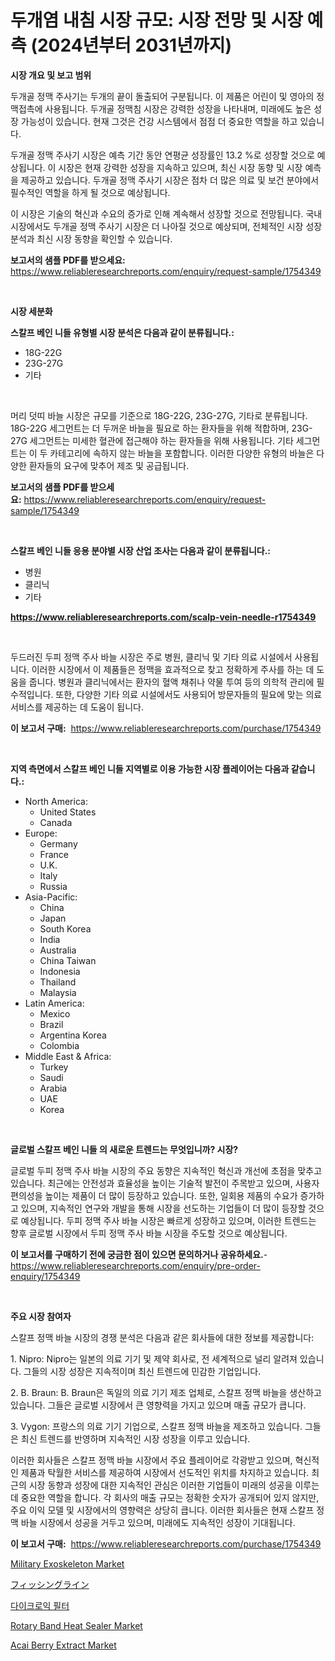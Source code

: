 <p><h1>두개염 내침 시장 규모: 시장 전망 및 시장 예측 (2024년부터 2031년까지)</h1></p><p><strong>시장 개요 및 보고 범위</strong></p>
<p><p>두개골 정맥 주사기는 두개의 끝이 돌출되어 구분됩니다. 이 제품은 어린이 및 영아의 정맥접촉에 사용됩니다. 두개골 정맥침 시장은 강력한 성장을 나타내며, 미래에도 높은 성장 가능성이 있습니다. 현재 그것은 건강 시스템에서 점점 더 중요한 역할을 하고 있습니다. </p><p>두개골 정맥 주사기 시장은 예측 기간 동안 연평균 성장률인 13.2 %로 성장할 것으로 예상됩니다. 이 시장은 현재 강력한 성장을 지속하고 있으며, 최신 시장 동향 및 시장 예측을 제공하고 있습니다. 두개골 정맥 주사기 시장은 점차 더 많은 의료 및 보건 분야에서 필수적인 역할을 하게 될 것으로 예상됩니다. </p><p>이 시장은 기술의 혁신과 수요의 증가로 인해 계속해서 성장할 것으로 전망됩니다. 국내 시장에서도 두개골 정맥 주사기 시장은 더 나아질 것으로 예상되며, 전체적인 시장 성장 분석과 최신 시장 동향을 확인할 수 있습니다.</p></p>
<p><strong>보고서의 샘플 PDF를 받으세요:</strong> <a href="https://www.reliableresearchreports.com/enquiry/request-sample/1754349">https://www.reliableresearchreports.com/enquiry/request-sample/1754349</a></p>
<p>&nbsp;</p>
<p><strong>시장 세분화</strong></p>
<p><strong>스칼프 베인 니들 유형별 시장 분석은 다음과 같이 분류됩니다.:</strong></p>
<p><ul><li>18G-22G</li><li>23G-27G</li><li>기타</li></ul></p>
<p>&nbsp;</p>
<p><p>머리 덧띠 바늘 시장은 규모를 기준으로 18G-22G, 23G-27G, 기타로 분류됩니다. 18G-22G 세그먼트는 더 두꺼운 바늘을 필요로 하는 환자들을 위해 적합하며, 23G-27G 세그먼트는 미세한 혈관에 접근해야 하는 환자들을 위해 사용됩니다. 기타 세그먼트는 이 두 카테고리에 속하지 않는 바늘을 포함합니다. 이러한 다양한 유형의 바늘은 다양한 환자들의 요구에 맞추어 제조 및 공급됩니다.</p></p>
<p><strong>보고서의 샘플 PDF를 받으세요:</strong>&nbsp;<a href="https://www.reliableresearchreports.com/enquiry/request-sample/1754349">https://www.reliableresearchreports.com/enquiry/request-sample/1754349</a></p>
<p>&nbsp;</p>
<p><strong> 스칼프 베인 니들 응용 분야별 시장 산업 조사는 다음과 같이 분류됩니다.:</strong></p>
<p><ul><li>병원</li><li>클리닉</li><li>기타</li></ul></p>
<p><strong><a href="https://www.reliableresearchreports.com/scalp-vein-needle-r1754349">https://www.reliableresearchreports.com/scalp-vein-needle-r1754349</a></strong></p>
<p>&nbsp;</p>
<p><p>두드러진 두피 정맥 주사 바늘 시장은 주로 병원, 클리닉 및 기타 의료 시설에서 사용됩니다. 이러한 시장에서 이 제품들은 정맥을 효과적으로 찾고 정확하게 주사를 하는 데 도움을 줍니다. 병원과 클리닉에서는 환자의 혈액 채취나 약물 투여 등의 의학적 관리에 필수적입니다. 또한, 다양한 기타 의료 시설에서도 사용되어 방문자들의 필요에 맞는 의료 서비스를 제공하는 데 도움이 됩니다.</p></p>
<p><strong>이 보고서 구매:</strong>&nbsp; <a href="https://www.reliableresearchreports.com/purchase/1754349">https://www.reliableresearchreports.com/purchase/1754349</a></p>
<p>&nbsp;</p>
<p><strong>지역 측면에서 스칼프 베인 니들 지역별로 이용 가능한 시장 플레이어는 다음과 같습니다.:</strong></p>
<p><ul>
    <li>
        North America:
        <ul>
            <li>United States</li>
            <li>Canada</li>
        </ul>
    </li>
    <li>
        Europe:
        <ul>
            <li>Germany</li>
            <li>France</li>
            <li>U.K.</li>
            <li>Italy</li>
            <li>Russia</li>
        </ul>
    </li>
    <li>
        Asia-Pacific:
        <ul>
            <li>China</li>
            <li>Japan</li>
            <li>South Korea</li>
            <li>India</li>
            <li>Australia</li>
            <li>China Taiwan</li>
            <li>Indonesia</li>
            <li>Thailand</li>
            <li>Malaysia</li>
        </ul>
    </li>
    <li>
        Latin America:
        <ul>
            <li>Mexico</li>
            <li>Brazil</li>
            <li>Argentina Korea</li>
            <li>Colombia</li>
        </ul>
    </li>
    <li>
        Middle East & Africa:
        <ul>
            <li>Turkey</li>
            <li>Saudi</li>
            <li>Arabia</li>
            <li>UAE</li>
            <li>Korea</li>
        </ul>
    </li>
    </ul></p>
<p>&nbsp;</p>
<p><strong>글로벌 스칼프 베인 니들 의 새로운 트렌드는 무엇입니까? 시장?</strong></p>
<p><p>글로벌 두피 정맥 주사 바늘 시장의 주요 동향은 지속적인 혁신과 개선에 초점을 맞추고 있습니다. 최근에는 안전성과 효율성을 높이는 기술적 발전이 주목받고 있으며, 사용자 편의성을 높이는 제품이 더 많이 등장하고 있습니다. 또한, 일회용 제품의 수요가 증가하고 있으며, 지속적인 연구와 개발을 통해 시장을 선도하는 기업들이 더 많이 등장할 것으로 예상됩니다. 두피 정맥 주사 바늘 시장은 빠르게 성장하고 있으며, 이러한 트렌드는 향후 글로벌 시장에서 두피 정맥 주사 바늘 시장을 주도할 것으로 예상됩니다.</p></p>
<p><strong>이 보고서를 구매하기 전에 궁금한 점이 있으면 문의하거나 공유하세요.</strong>- <a href="https://www.reliableresearchreports.com/enquiry/pre-order-enquiry/1754349">https://www.reliableresearchreports.com/enquiry/pre-order-enquiry/1754349</a></p>
<p>&nbsp;</p>
<p><strong>주요 시장 참여자</strong></p>
<p><p>스칼프 정맥 바늘 시장의 경쟁 분석은 다음과 같은 회사들에 대한 정보를 제공합니다:</p><p>1. Nipro: Nipro는 일본의 의료 기기 및 제약 회사로, 전 세계적으로 널리 알려져 있습니다. 그들의 시장 성장은 지속적이며 최신 트렌드에 민감한 기업입니다. </p><p>2. B. Braun: B. Braun은 독일의 의료 기기 제조 업체로, 스칼프 정맥 바늘을 생산하고 있습니다. 그들은 글로벌 시장에서 큰 영향력을 가지고 있으며 매출 규모가 큽니다.</p><p>3. Vygon: 프랑스의 의료 기기 기업으로, 스칼프 정맥 바늘을 제조하고 있습니다. 그들은 최신 트렌드를 반영하며 지속적인 시장 성장을 이루고 있습니다.</p><p>이러한 회사들은 스칼프 정맥 바늘 시장에서 주요 플레이어로 각광받고 있으며, 혁신적인 제품과 탁월한 서비스를 제공하여 시장에서 선도적인 위치를 차지하고 있습니다. 최근의 시장 동향과 성장에 대한 지속적인 관심은 이러한 기업들이 미래의 성공을 이루는 데 중요한 역할을 합니다. 각 회사의 매출 규모는 정확한 숫자가 공개되어 있지 않지만, 주요 이익 모델 및 시장에서의 영향력은 상당히 큽니다. 이러한 회사들은 현재 스칼프 정맥 바늘 시장에서 성공을 거두고 있으며, 미래에도 지속적인 성장이 기대됩니다.</p></p>
<p><strong>이 보고서 구매:</strong>&nbsp;&nbsp;<a href="https://www.reliableresearchreports.com/purchase/1754349">https://www.reliableresearchreports.com/purchase/1754349</a></p>
<p><p><a href="https://github.com/guneycigdem35/Market-Research-Report-List-2/blob/main/military-exoskeleton-market.md">Military Exoskeleton Market</a></p><p><a href="https://medium.com/@amberchain86/%E9%87%A3%E3%82%8A%E7%B3%B8%E5%B8%82%E5%A0%B4%E3%83%AC%E3%83%9D%E3%83%BC%E3%83%88%E3%81%AF-%E3%81%93%E3%81%AE%E5%B8%82%E5%A0%B4%E3%81%AE%E6%9C%80%E6%96%B0%E3%81%AE%E3%83%88%E3%83%AC%E3%83%B3%E3%83%89%E3%81%A8%E6%88%90%E9%95%B7%E6%A9%9F%E4%BC%9A%E3%82%92%E6%98%8E%E3%82%89%E3%81%8B%E3%81%AB%E3%81%97%E3%81%A6%E3%81%84%E3%81%BE%E3%81%99-92ccf414d876">フィッシングライン</a></p><p><a href="https://medium.com/@mehereenadusoye/%EC%9D%B4%EC%83%89%EC%84%B1-%ED%95%84%ED%84%B0-%EC%8B%9C%EC%9E%A5-%EC%A1%B0%EC%82%AC-%EB%B3%B4%EA%B3%A0%EC%84%9C-2024%EB%85%84%EB%B6%80%ED%84%B0-2031%EB%85%84%EA%B9%8C%EC%A7%80%EC%9D%98-%EC%97%AD%EC%82%AC-%EB%B0%8F-%EC%98%88%EC%B8%A1-aca28cc3cdef">다이크로익 필터</a></p><p><a href="https://github.com/biheemgalvinlouises6hokrh3h/Market-Research-Report-List-2/blob/main/rotary-band-heat-sealer-market.md">Rotary Band Heat Sealer Market</a></p><p><a href="https://www.linkedin.com/pulse/acai-berry-extract-market-size-share-global-analysis-report-18fue?trackingId=ZZRzaUxP8LTiZqvAmEHbCA%3D%3D">Acai Berry Extract Market</a></p></p>